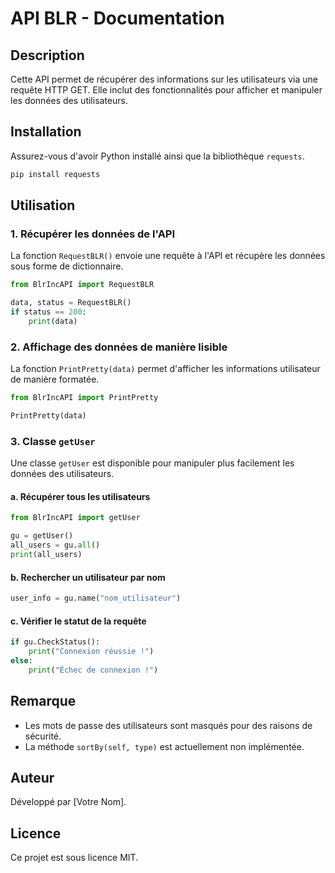# API BLR - Documentation

## Description
Cette API permet de récupérer des informations sur les utilisateurs via une requête HTTP GET. Elle inclut des fonctionnalités pour afficher et manipuler les données des utilisateurs.

## Installation
Assurez-vous d'avoir Python installé ainsi que la bibliothèque `requests`.

```sh
pip install requests
```

## Utilisation

### 1. Récupérer les données de l'API
La fonction `RequestBLR()` envoie une requête à l'API et récupère les données sous forme de dictionnaire.

```python
from BlrIncAPI import RequestBLR

data, status = RequestBLR()
if status == 200:
    print(data)
```

### 2. Affichage des données de manière lisible
La fonction `PrintPretty(data)` permet d'afficher les informations utilisateur de manière formatée.

```python
from BlrIncAPI import PrintPretty

PrintPretty(data)
```

### 3. Classe `getUser`
Une classe `getUser` est disponible pour manipuler plus facilement les données des utilisateurs.

#### a. Récupérer tous les utilisateurs
```python
from BlrIncAPI import getUser

gu = getUser()
all_users = gu.all()
print(all_users)
```

#### b. Rechercher un utilisateur par nom
```python
user_info = gu.name("nom_utilisateur")
```

#### c. Vérifier le statut de la requête
```python
if gu.CheckStatus():
    print("Connexion réussie !")
else:
    print("Échec de connexion !")
```

## Remarque
- Les mots de passe des utilisateurs sont masqués pour des raisons de sécurité.
- La méthode `sortBy(self, type)` est actuellement non implémentée.

## Auteur
Développé par [Votre Nom].

## Licence
Ce projet est sous licence MIT.


